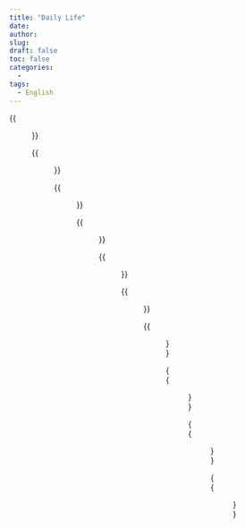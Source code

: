 ```yaml
---
title: "Daily Life"
date: 
author: 
slug: 
draft: false
toc: false
categories:
  - 
tags:
  - English
---
```


{{<figure src="https://scontent-msp1-1.xx.fbcdn.net/v/t1.6435-9/247230862_3101789156760054_4966137315911628347_n.jpg?_nc_cat=105&ccb=1-5&_nc_sid=0debeb&_nc_ohc=_xyQp7dy7CAAX8VQaZJ&_nc_ht=scontent-msp1-1.xx&oh=6662318114cf5b1558a95ff665de0384&oe=6199A894" 
          title="My takeaway from Physics">}}
  
  {{<figure src="https://scontent-msp1-1.xx.fbcdn.net/v/t1.6435-9/248093430_3101788363426800_7117941122763284600_n.jpg?_nc_cat=109&ccb=1-5&_nc_sid=0debeb&_nc_ohc=x7bFifItVl0AX-10DbY&_nc_oc=AQnQ22GCvSBLJkAdfhkgx_rbUl4Zkl-qz2i6W9GpULMJBcSuyokchtpNi_WO6InQCkA&_nc_ht=scontent-msp1-1.xx&oh=dcb2b99a7a037986e71de68ec1f39c3e&oe=619A4DA7" 
          title="Quantum Cryptography" caption="Explained by Professor Dirk Bouwmeester">}}
  
  {{<figure src="https://scontent-msp1-1.xx.fbcdn.net/v/t1.6435-9/248179803_3101789056760064_5780549566052054821_n.jpg?_nc_cat=110&ccb=1-5&_nc_sid=0debeb&_nc_ohc=XZJvfom7twoAX8fLatZ&_nc_ht=scontent-msp1-1.xx&oh=89e7931f1d99544deb7b18cf56c035c9&oe=619B802E">}}
  
  {{<figure src="https://scontent-msp1-1.xx.fbcdn.net/v/t1.6435-9/247576890_3101788806760089_3736854851734060865_n.jpg?_nc_cat=110&ccb=1-5&_nc_sid=0debeb&_nc_ohc=y_2yyfvn6aYAX8c3lb5&_nc_ht=scontent-msp1-1.xx&oh=46861cd19b195d3564923c68137acbc8&oe=619B565D" 
          title="When Biology meets Physics" caption="Biophysics course lectured by Professor Cyrus R. Safinya">}}
  
  {{<figure src="https://scontent-msp1-1.xx.fbcdn.net/v/t1.6435-9/246206174_3102405340031769_8072894983361361192_n.jpg?_nc_cat=108&ccb=1-5&_nc_sid=0debeb&_nc_ohc=Lczbz7XLHhEAX-mHOtW&_nc_ht=scontent-msp1-1.xx&oh=3d174fad26394aa59319ad37cfeeb865&oe=619A392D" 
          title="Dr.B: 'Explosion is the key!'">}}
  
  
  {{<figure src="https://scontent-msp1-1.xx.fbcdn.net/v/t1.6435-9/248023084_3101788500093453_2682143584547899523_n.jpg?_nc_cat=109&ccb=1-5&_nc_sid=0debeb&_nc_ohc=6-X4Lin_Zk0AX8g7XXw&_nc_ht=scontent-msp1-1.xx&oh=d62edba3fcc5fb93f4f4e65f293d737a&oe=619A2235" 
          title="Electromagnetism" caption="My comrades in Physics: Rio Shiihara and Blake Haist">}}
  
  
  {{<figure src="https://scontent-msp1-1.xx.fbcdn.net/v/t1.6435-9/247133901_3101789420093361_3993320355083152310_n.jpg?_nc_cat=101&ccb=1-5&_nc_sid=0debeb&_nc_ohc=T93y9Ci8FWwAX8wgYQy&_nc_ht=scontent-msp1-1.xx&oh=dd7a4e6511cb7448449bae1396cd5266&oe=619B12FD" 
          title="Lab routine at 9pm">}}
  
 
  
  {{<figure src="https://scontent-msp1-1.xx.fbcdn.net/v/t1.6435-9/247172840_3101788730093430_4260367523363797830_n.jpg?_nc_cat=101&ccb=1-5&_nc_sid=0debeb&_nc_ohc=mhHHrS5hLY4AX_VKQea&_nc_ht=scontent-msp1-1.xx&oh=cc42b0fe49e539b9961b4d6b101093b4&oe=61984B31" 
           title="First-time internship at SWFC, Shanghai" caption="Photo by my best friend Sam Cai (summer 2017)!">}}
  
  
  {{<figure src="https://scontent-msp1-1.xx.fbcdn.net/v/t1.6435-9/247885464_3101788616760108_7717451541449571177_n.jpg?_nc_cat=107&ccb=1-5&_nc_sid=0debeb&_nc_ohc=LLgwUuI47TsAX-Cbdll&_nc_ht=scontent-msp1-1.xx&oh=376e1bb5f7b774fe6d48dbdd939f99bf&oe=619964A0" 
           title="My working place">}}
  
  
  
  {{<figure src="https://scontent-msp1-1.xx.fbcdn.net/v/t1.6435-9/248281712_3101807416758228_7051927986359361198_n.jpg?_nc_cat=104&ccb=1-5&_nc_sid=0debeb&_nc_ohc=hApqS5B1WTEAX-sl2ni&_nc_ht=scontent-msp1-1.xx&oh=b1b0aade2ed2d8d2afbf7a573f313b8c&oe=61988690" 
           title="Extra work at Finance Department, Mitsui Sumitomo Insurance" caption="My colleagues are checking an office desk, for future printers, that designed and assembled by myself.">}}
  
  
  
  
  
  
  
  
  
